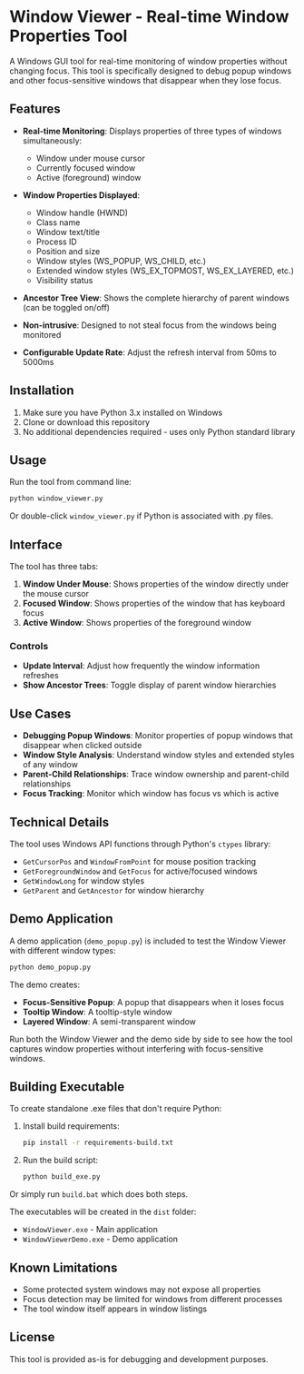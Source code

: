 # Window Viewer - Real-time Window Properties Tool

A Windows GUI tool for real-time monitoring of window properties without changing focus. This tool is specifically designed to debug popup windows and other focus-sensitive windows that disappear when they lose focus.

## Features

- **Real-time Monitoring**: Displays properties of three types of windows simultaneously:
  - Window under mouse cursor
  - Currently focused window
  - Active (foreground) window

- **Window Properties Displayed**:
  - Window handle (HWND)
  - Class name
  - Window text/title
  - Process ID
  - Position and size
  - Window styles (WS_POPUP, WS_CHILD, etc.)
  - Extended window styles (WS_EX_TOPMOST, WS_EX_LAYERED, etc.)
  - Visibility status

- **Ancestor Tree View**: Shows the complete hierarchy of parent windows (can be toggled on/off)

- **Non-intrusive**: Designed to not steal focus from the windows being monitored

- **Configurable Update Rate**: Adjust the refresh interval from 50ms to 5000ms

## Installation

1. Make sure you have Python 3.x installed on Windows
2. Clone or download this repository
3. No additional dependencies required - uses only Python standard library

## Usage

Run the tool from command line:

```bash
python window_viewer.py
```

Or double-click `window_viewer.py` if Python is associated with .py files.

## Interface

The tool has three tabs:
1. **Window Under Mouse**: Shows properties of the window directly under the mouse cursor
2. **Focused Window**: Shows properties of the window that has keyboard focus
3. **Active Window**: Shows properties of the foreground window

### Controls
- **Update Interval**: Adjust how frequently the window information refreshes
- **Show Ancestor Trees**: Toggle display of parent window hierarchies

## Use Cases

- **Debugging Popup Windows**: Monitor properties of popup windows that disappear when clicked outside
- **Window Style Analysis**: Understand window styles and extended styles of any window
- **Parent-Child Relationships**: Trace window ownership and parent-child relationships
- **Focus Tracking**: Monitor which window has focus vs which is active

## Technical Details

The tool uses Windows API functions through Python's `ctypes` library:
- `GetCursorPos` and `WindowFromPoint` for mouse position tracking
- `GetForegroundWindow` and `GetFocus` for active/focused windows
- `GetWindowLong` for window styles
- `GetParent` and `GetAncestor` for window hierarchy

## Demo Application

A demo application (`demo_popup.py`) is included to test the Window Viewer with different window types:

```bash
python demo_popup.py
```

The demo creates:
- **Focus-Sensitive Popup**: A popup that disappears when it loses focus
- **Tooltip Window**: A tooltip-style window
- **Layered Window**: A semi-transparent window

Run both the Window Viewer and the demo side by side to see how the tool captures window properties without interfering with focus-sensitive windows.

## Building Executable

To create standalone .exe files that don't require Python:

1. Install build requirements:
   ```bash
   pip install -r requirements-build.txt
   ```

2. Run the build script:
   ```bash
   python build_exe.py
   ```

Or simply run `build.bat` which does both steps.

The executables will be created in the `dist` folder:
- `WindowViewer.exe` - Main application
- `WindowViewerDemo.exe` - Demo application

## Known Limitations

- Some protected system windows may not expose all properties
- Focus detection may be limited for windows from different processes
- The tool window itself appears in window listings

## License

This tool is provided as-is for debugging and development purposes.